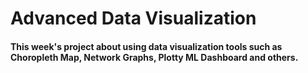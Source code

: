 # Advanced Data Visualization
#### This week's project about using data visualization tools such as Choropleth Map, Network Graphs, Plotty ML Dashboard and others. 
